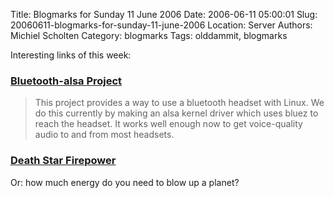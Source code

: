 Title: Blogmarks for Sunday 11 June 2006
Date: 2006-06-11 05:00:01
Slug: 20060611-blogmarks-for-sunday-11-june-2006
Location: Server
Authors: Michiel Scholten
Category: blogmarks
Tags: olddammit, blogmarks

<p>Interesting links of this week:</p>
<h3><a href="http://bluetooth-alsa.sourceforge.net/">Bluetooth-alsa Project</a></h3>
<blockquote><p class="quote">This project provides a way to use a bluetooth headset with Linux. We do this currently by making an alsa kernel driver which uses bluez to reach the headset. It works well enough now to get voice-quality audio to and from most headsets.</p></blockquote>
<h3><a href="http://www.stardestroyer.net/Empire/Tech/Beam/DeathStar.html">Death Star Firepower</a></h3>
<p>Or: how much energy do you need to blow up a planet?</p>

